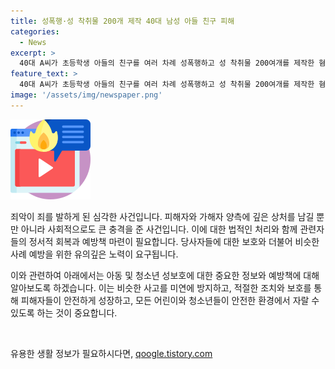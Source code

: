 ```yaml
---
title: 성폭행·성 착취물 200개 제작 40대 남성 아들 친구 피해
categories:
  - News
excerpt: >
  40대 A씨가 초등학생 아들의 친구를 여러 차례 성폭행하고 성 착취물 200여개를 제작한 혐의로 징역 8년을 선고받았다. 제주지방법원은 A씨의 변명을 부당하다며 10년간의 신상정보 공개·고지 명령과 아동·청소년 기관 취업제한, 5년간 보호관찰 명령도 내렸다. A씨는 범행을 부인했지만 휴대전화 포렌식에서 삭제한 성 착취물이 발견되어 범행을 인정한 것으로 드러났다.
feature_text: >
  40대 A씨가 초등학생 아들의 친구를 여러 차례 성폭행하고 성 착취물 200여개를 제작한 혐의로 징역 8년을 선고받았다. 제주지방법원은 A씨의 변명을 부당하다며 10년간의 신상정보 공개·고지 명령과 아동·청소년 기관 취업제한, 5년간 보호관찰 명령도 내렸다. A씨는 범행을 부인했지만 휴대전화 포렌식에서 삭제한 성 착취물이 발견되어 범행을 인정한 것으로 드러났다.
image: '/assets/img/newspaper.png'
---
```


<p><img src="/assets/img/news.png" alt="rentncar 속보" /></p>

<p>죄악이 죄를 발하게 된 심각한 사건입니다. 피해자와 가해자 양측에 깊은 상처를 남길 뿐만 아니라 사회적으로도 큰 충격을 준 사건입니다. 이에 대한 법적인 처리와 함께 관련자들의 정서적 회복과 예방책 마련이 필요합니다. 당사자들에 대한 보호와 더불어 비슷한 사례 예방을 위한 유의깊은 노력이 요구됩니다.</p>

<p>이와 관련하여 아래에서는 아동 및 청소년 성보호에 대한 중요한 정보와 예방책에 대해 알아보도록 하겠습니다. 이는 비슷한 사고를 미연에 방지하고, 적절한 조치와 보호를 통해 피해자들이 안전하게 성장하고, 모든 어린이와 청소년들이 안전한 환경에서 자랄 수 있도록 하는 것이 중요합니다. </p>

<p data-ke-size="size16">&nbsp;</p>
유용한 생활 정보가 필요하시다면, <a href="https://qoogle.tistory.com" rel="dofollow">qoogle.tistory.com</a>


